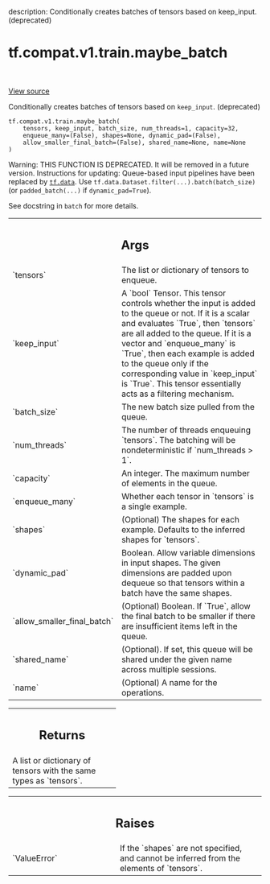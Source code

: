 description: Conditionally creates batches of tensors based on keep_input. (deprecated)

<div itemscope itemtype="http://developers.google.com/ReferenceObject">
<meta itemprop="name" content="tf.compat.v1.train.maybe_batch" />
<meta itemprop="path" content="Stable" />
</div>

# tf.compat.v1.train.maybe_batch

<!-- Insert buttons and diff -->

<table class="tfo-notebook-buttons tfo-api nocontent" align="left">

</table>

<a target="_blank" href="/code/stable/tensorflow/python/training/input.py">View source</a>



Conditionally creates batches of tensors based on `keep_input`. (deprecated)

<pre class="devsite-click-to-copy prettyprint lang-py tfo-signature-link">
<code>tf.compat.v1.train.maybe_batch(
    tensors, keep_input, batch_size, num_threads=1, capacity=32,
    enqueue_many=(False), shapes=None, dynamic_pad=(False),
    allow_smaller_final_batch=(False), shared_name=None, name=None
)
</code></pre>



<!-- Placeholder for "Used in" -->

Warning: THIS FUNCTION IS DEPRECATED. It will be removed in a future version.
Instructions for updating:
Queue-based input pipelines have been replaced by <a href="../../../../tf/data.md"><code>tf.data</code></a>. Use `tf.data.Dataset.filter(...).batch(batch_size)` (or `padded_batch(...)` if `dynamic_pad=True`).

See docstring in `batch` for more details.

<!-- Tabular view -->
 <table class="responsive fixed orange">
<colgroup><col width="214px"><col></colgroup>
<tr><th colspan="2"><h2 class="add-link">Args</h2></th></tr>

<tr>
<td>
`tensors`
</td>
<td>
The list or dictionary of tensors to enqueue.
</td>
</tr><tr>
<td>
`keep_input`
</td>
<td>
A `bool` Tensor.  This tensor controls whether the input is
added to the queue or not.  If it is a scalar and evaluates `True`, then
`tensors` are all added to the queue. If it is a vector and `enqueue_many`
is `True`, then each example is added to the queue only if the
corresponding value in `keep_input` is `True`. This tensor essentially
acts as a filtering mechanism.
</td>
</tr><tr>
<td>
`batch_size`
</td>
<td>
The new batch size pulled from the queue.
</td>
</tr><tr>
<td>
`num_threads`
</td>
<td>
The number of threads enqueuing `tensors`.  The batching will
be nondeterministic if `num_threads > 1`.
</td>
</tr><tr>
<td>
`capacity`
</td>
<td>
An integer. The maximum number of elements in the queue.
</td>
</tr><tr>
<td>
`enqueue_many`
</td>
<td>
Whether each tensor in `tensors` is a single example.
</td>
</tr><tr>
<td>
`shapes`
</td>
<td>
(Optional) The shapes for each example.  Defaults to the
inferred shapes for `tensors`.
</td>
</tr><tr>
<td>
`dynamic_pad`
</td>
<td>
Boolean.  Allow variable dimensions in input shapes.
The given dimensions are padded upon dequeue so that tensors within a
batch have the same shapes.
</td>
</tr><tr>
<td>
`allow_smaller_final_batch`
</td>
<td>
(Optional) Boolean. If `True`, allow the final
batch to be smaller if there are insufficient items left in the queue.
</td>
</tr><tr>
<td>
`shared_name`
</td>
<td>
(Optional). If set, this queue will be shared under the given
name across multiple sessions.
</td>
</tr><tr>
<td>
`name`
</td>
<td>
(Optional) A name for the operations.
</td>
</tr>
</table>



<!-- Tabular view -->
 <table class="responsive fixed orange">
<colgroup><col width="214px"><col></colgroup>
<tr><th colspan="2"><h2 class="add-link">Returns</h2></th></tr>
<tr class="alt">
<td colspan="2">
A list or dictionary of tensors with the same types as `tensors`.
</td>
</tr>

</table>



<!-- Tabular view -->
 <table class="responsive fixed orange">
<colgroup><col width="214px"><col></colgroup>
<tr><th colspan="2"><h2 class="add-link">Raises</h2></th></tr>

<tr>
<td>
`ValueError`
</td>
<td>
If the `shapes` are not specified, and cannot be
inferred from the elements of `tensors`.
</td>
</tr>
</table>

